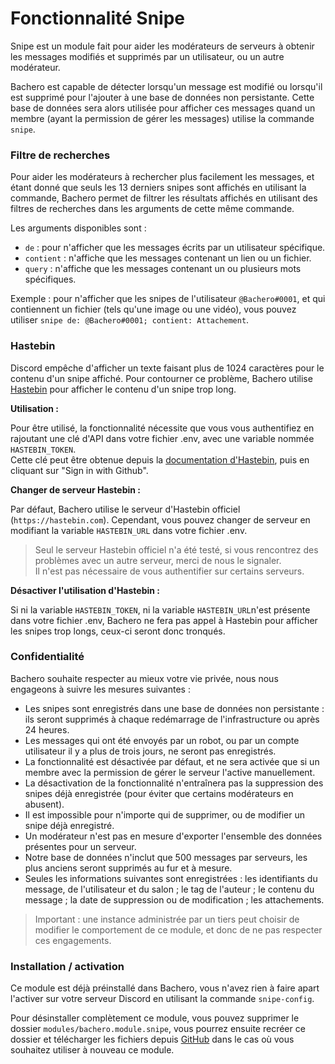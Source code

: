 # Fonctionnalité Snipe

Snipe est un module fait pour aider les modérateurs de serveurs à obtenir les messages modifiés et supprimés par un utilisateur, ou un autre modérateur.

Bachero est capable de détecter lorsqu'un message est modifié ou lorsqu'il est supprimé pour l'ajouter à une base de données non persistante. Cette base de données sera alors utilisée pour afficher ces messages quand un membre (ayant la permission de gérer les messages) utilise la commande `snipe`.

### Filtre de recherches

Pour aider les modérateurs à rechercher plus facilement les messages, et étant donné que seuls les 13 derniers snipes sont affichés en utilisant la commande, Bachero permet de filtrer les résultats affichés en utilisant des filtres de recherches dans les arguments de cette même commande.

Les arguments disponibles sont :
* `de` : pour n'afficher que les messages écrits par un utilisateur spécifique.
* `contient` : n'affiche que les messages contenant un lien ou un fichier.
* `query` : n'affiche que les messages contenant un ou plusieurs mots spécifiques.

Exemple : pour n'afficher que les snipes de l'utilisateur `@Bachero#0001`, et qui contiennent un fichier (tels qu'une image ou une vidéo), vous pouvez utiliser `snipe de: @Bachero#0001; contient: Attachement`.

### Hastebin

Discord empêche d'afficher un texte faisant plus de 1024 caractères pour le contenu d'un snipe affiché. Pour contourner ce problème, Bachero utilise [Hastebin](https://hastebin.com/) pour afficher le contenu d'un snipe trop long.

**Utilisation :**

Pour être utilisé, la fonctionnalité nécessite que vous vous authentifiez en rajoutant une clé d'API dans votre fichier .env, avec une variable nommée `HASTEBIN_TOKEN`.  
Cette clé peut être obtenue depuis la [documentation d'Hastebin](https://www.toptal.com/developers/hastebin/documentation), puis en cliquant sur "Sign in with Github".

**Changer de serveur Hastebin :**

Par défaut, Bachero utilise le serveur d'Hastebin officiel (`https://hastebin.com`). Cependant, vous pouvez changer de serveur en modifiant la variable `HASTEBIN_URL` dans votre fichier .env.

> Seul le serveur Hastebin officiel n'a été testé, si vous rencontrez des problèmes avec un autre serveur, merci de nous le signaler.  
> Il n'est pas nécessaire de vous authentifier sur certains serveurs.

**Désactiver l'utilisation d'Hastebin :**

Si ni la variable `HASTEBIN_TOKEN`, ni la variable `HASTEBIN_URL`n'est présente dans votre fichier .env, Bachero ne fera pas appel à Hastebin pour afficher les snipes trop longs, ceux-ci seront donc tronqués.

### Confidentialité

Bachero souhaite respecter au mieux votre vie privée, nous nous engageons à suivre les mesures suivantes :
* Les snipes sont enregistrés dans une base de données non persistante : ils seront supprimés à chaque redémarrage de l'infrastructure ou après 24 heures.
* Les messages qui ont été envoyés par un robot, ou par un compte utilisateur il y a plus de trois jours, ne seront pas enregistrés.
* La fonctionnalité est désactivée par défaut, et ne sera activée que si un membre avec la permission de gérer le serveur l'active manuellement.
* La désactivation de la fonctionnalité n'entraînera pas la suppression des snipes déjà enregistrée (pour éviter que certains modérateurs en abusent).
* Il est impossible pour n'importe qui de supprimer, ou de modifier un snipe déjà enregistré.
* Un modérateur n'est pas en mesure d'exporter l'ensemble des données présentes pour un serveur.
* Notre base de données n'inclut que 500 messages par serveurs, les plus anciens seront supprimés au fur et à mesure.
* Seules les informations suivantes sont enregistrées : les identifiants du message, de l'utilisateur et du salon ; le tag de l'auteur ; le contenu du message ; la date de suppression ou de modification ; les attachements.

> Important : une instance administrée par un tiers peut choisir de modifier le comportement de ce module, et donc de ne pas respecter ces engagements.

### Installation / activation

Ce module est déjà préinstallé dans Bachero, vous n'avez rien à faire apart l'activer sur votre serveur Discord en utilisant la commande `snipe-config`.

Pour désinstaller complètement ce module, vous pouvez supprimer le dossier `modules/bachero.module.snipe`, vous pourrez ensuite recréer ce dossier et télécharger les fichiers depuis [GitHub](https://github.com/bacherobot/bot/tree/master/modules/bachero.module.snipe) dans le cas où vous souhaitez utiliser à nouveau ce module.